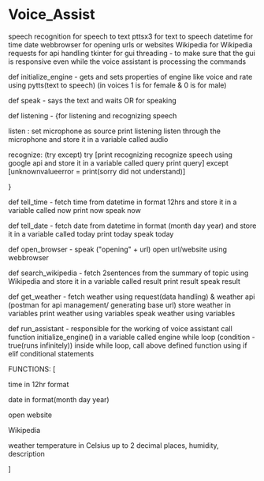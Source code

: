 # Voice_Assist

speech recognition for speech to text
pttsx3 for text to speech
datetime for time date
webbrowser for opening urls or websites
Wikipedia for Wikipedia
requests for api handling
tkinter for gui
threading - to make sure that the gui is responsive even while the voice assistant is processing the commands


def initialize_engine - gets and sets properties of engine like voice and rate using pytts(text to speech) (in voices 1 is for female & 0 is for male)

def speak - says the text and waits OR for speaking

def listening - {for listening and recognizing speech

listen :
set microphone as source
print listening
listen through the microphone and store it in a variable called audio

recognize: (try except)
try [print recognizing
recognize speech using google api and store it in a variable called query
print query]
except [unknownvalueerror = print(sorry did not understand)]

}


def tell_time - fetch time from datetime in format 12hrs and store it in a variable called now
print now
speak now

def tell_date - fetch date from datetime in format (month day year) and store it in a variable called today
print today
speak today


def open_browser - speak ("opening" + url) 
open url/website using webbrowser

def search_wikipedia - fetch 2sentences from the summary of topic using Wikipedia and store it in a variable called result
print result
speak result

def get_weather - fetch weather using request(data handling) & weather api (postman for api management/ generating base url)
store weather in variables
print weather using variables
speak weather using variables

def run_assistant - responsible for the working of voice assistant
call function initialize_engine() in a variable called engine
while loop (condition - true(runs infinitely))
inside while loop, call above defined function using if elif conditional statements 





FUNCTIONS: [

time in 12hr format

date in format(month day year)

open website

Wikipedia

weather temperature in Celsius up to 2 decimal places, humidity, description

]
